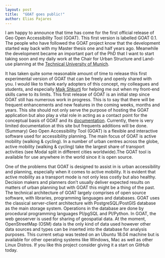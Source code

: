 ```yaml
---
layout: post
title:  "GOAT goes public!"
author: Elias Pajares
---
```


I am happy to announce that time has come for the first official release of Geo Open Accessibility Tool (GOAT). This first version is labelled GOAT 0.1.
The people who have followed the GOAT project know that the development started way back with my Master thesis one and half years ago. Meanwhile the development became an important part of the PhD that I want to start taking soon and my daily work at the Chair for Urban Structure and Land-use planning at the [Technical University of Munich](https://www.sv.bgu.tum.de).

It has taken quite some reasonable amount of time to release this first experimental version of GOAT that can be freely and openly shared with you. I would like to thank early adopters of this concept, my colleagues and students, and especially [Majk Shkurti](https://github.com/majkshkurti) for helping me out when my front-end skills came to its limits.
This first release of GOAT is an initial step since GOAT still has numerous work in progress. This is to say that there will be frequent enhancements and new features in the coming weeks, months and years.
This site should not only serve the purpose of hosting the GOAT application but also play a vital role in acting as a contact point for the conceptual basis of GOAT and its [documentation](/docs/about). Currently, there is very limited documentation at this site but frequents additions will be done.
(Summary)
Geo Open Accessibility Tool (GOAT) is a flexible and interactive software used for accessibility planning. The main focus of GOAT is active mobility (walking & cycling). In a number of urban centres across the globe, active mobility (walking & cycling) take the largest share of transport activities (see Modal split in different cities worldwide).The GOAT tool is available for use anywhere in the world since it is open source.

One of the problems that GOAT is designed to assist in is urban accessibility and planning, especially when it comes to active mobility. It is evident that active mobility as a transport mode is not only less costly but also healthy. Decision makers and planners don’t usually deliver expected results on matters of urban planning but with GOAT this might be a thing of the past.
The technical architecture of GOAT largely comprises of open source software, with libraries, programming languages and databases. GOAT uses the classical server-client architecture with PostgreSQL/PostGIS database as the main storage system. Operations in the database are done by procedural programming languages PI/pgSQL and PI/Python.
In GOAT, the web geoserver is used for sharing of geospatial data. At the moment, OpenStreetMap (OSM) data is the only kind of data used however other data sources and types can be inserted into the database for analysis purposes. 
This current setup was tested on an Ubuntu 18.04 machine but is available for other operating systems like Windows, Mac as well as other Linux Distros. 
If you like this project consider giving it a start on GitHub today.

